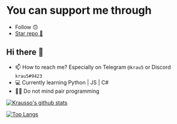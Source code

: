 # You can support me through
- Follow 🙃
- [Star repo 🌟](https://github.com/Krausso?tab=repositories)

## Hi there 👋
- 📫 How to reach me? Especially on Telegram ``@krau5`` or Discord ``krau5#9423``
- 💻 Currently learning Python | JS | C#
- ✌🏼 Do not mind pair programming

[![Krausso's github stats](https://github-readme-stats.vercel.app/api?username=Krausso&count_private=true&show_icons=true&theme=react)](https://github.com/anuraghazra/github-readme-stats)

[![Top Langs](https://github-readme-stats.vercel.app/api/top-langs/?username=Krausso&layout=compact&theme=react)](https://github.com/anuraghazra/github-readme-stats)
